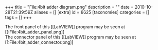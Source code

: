 +++
title = "File:4bit adder diagram.png"
description = ""
date = 2010-10-28T21:39:59Z
aliases = []
[extra]
id = 8625
[taxonomies]
categories = []
tags = []
+++

The front panel of this [[LabVIEW]] program may be seen at [[:File:4bit_adder_panel.png]]<br/>
The connector panel of this [[LabVIEW]] program may be seen at [[:File:4bit_adder_connector.png]]
